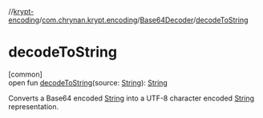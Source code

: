 //[krypt-encoding](../../../index.md)/[com.chrynan.krypt.encoding](../index.md)/[Base64Decoder](index.md)/[decodeToString](decode-to-string.md)

# decodeToString

[common]\
open fun [decodeToString](decode-to-string.md)(source: [String](https://kotlinlang.org/api/latest/jvm/stdlib/kotlin/-string/index.html)): [String](https://kotlinlang.org/api/latest/jvm/stdlib/kotlin/-string/index.html)

Converts a Base64 encoded [String](https://kotlinlang.org/api/latest/jvm/stdlib/kotlin/-string/index.html) into a UTF-8 character encoded [String](https://kotlinlang.org/api/latest/jvm/stdlib/kotlin/-string/index.html) representation.
